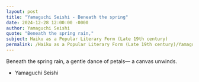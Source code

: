```yaml
---
layout: post
title: "Yamaguchi Seishi - Beneath the spring"
date: 2024-12-28 12:00:00 -0000
author: Yamaguchi Seishi
quote: "Beneath the spring rain,"
subject: Haiku as a Popular Literary Form (Late 19th century)
permalink: /Haiku as a Popular Literary Form (Late 19th century)/Yamaguchi Seishi/Yamaguchi Seishi - Beneath the spring
---
```


Beneath the spring rain,
a gentle dance of petals—
a canvas unwinds.

- Yamaguchi Seishi
